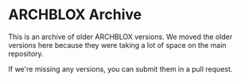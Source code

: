 # ARCHBLOX Archive
This is an archive of older ARCHBLOX versions. We moved the older versions here because they were taking a lot of space on the main repository.

If we're missing any versions, you can submit them in a pull request.
